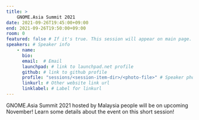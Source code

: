 ```yaml
---
title: >
    GNOME.Asia Summit 2021 
date: 2021-09-26T19:45:00+09:00
end: 2021-09-26T19:50:00+09:00
room: 0
featured: false # If it's true. This session will appear on main page.
speakers: # Speaker info
    - name: 
      bio: 
      email:  # Email
      launchpad: # link to launchpad.net profile
      github: # link to github profile
      profile: "sessions/<session-item-dir>/<photo-file>" # Speaker photo
      linkurl: # Other website link url
      linklabel: # Label for linkurl
---
```

GNOME.Asia Summit 2021 hosted by Malaysia people will be on upcoming November! Learn some details about the event on this short session!


